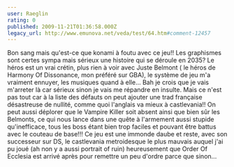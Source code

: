 ```yaml
---
user: Raeglin
rating: 0
published: 2009-11-21T01:36:58.000Z
legacy_url: http://www.emunova.net/veda/test/64.htm#comment-12457
---
```

Bon sang mais qu'est-ce que konami à foutu avec ce jeu!!
Les graphismes sont certes sympa mais sérieux une histoire qui se déroule en 2035?
Le héros est un vrai crétin, plus rien à voir avec Juste Belmont ( le héros de Harmony Of Dissonance, mon préféré sur GBA), le système de jeu m'a vraiment ennuyer, les musiques quand à elle...
Bah je crois que je vais m'arreter là car sérieux sinon je vais me répandre en insulte.
Mais ce n'est pas tout car à la liste des défauts on peut ajouter une trad française désastreuse de nullité, comme quoi l'anglais va mieux à castlevania!!
On peut aussi déplorer que le Vampire Killer soit absent ainsi que bien sûr les Belmonts, ce qui nous lance dans une quête à l'armement aussi stupide qu'inefficace, tous les boss étant bien trop faciles et pouvant être battus avec le couteau de base!!! 
Ce jeu est une immonde daube et reste, avec son successeur sur DS, le castlevania metroidesque le plus mauvais auquel j'ai pu joué (ah non y a aussi portrait of ruin) heureusement que Order Of Ecclesia est arrivé après pour remettre un peu d'ordre parce que sinon...